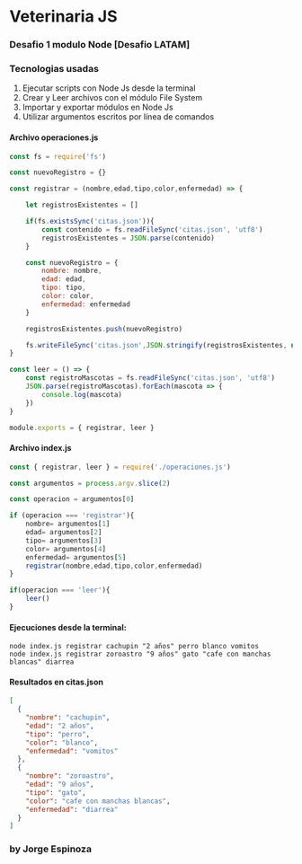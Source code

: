 # Veterinaria JS
### Desafio 1 modulo Node [Desafio LATAM]

### Tecnologias usadas
1. Ejecutar scripts con Node Js desde la terminal 
2. Crear y Leer archivos con el módulo File System
3. Importar y exportar módulos en Node Js
4. Utilizar argumentos escritos por línea de comandos

#### Archivo operaciones.js
```javascript
const fs = require('fs')

const nuevoRegistro = {}

const registrar = (nombre,edad,tipo,color,enfermedad) => {

    let registrosExistentes = []

    if(fs.existsSync('citas.json')){
        const contenido = fs.readFileSync('citas.json', 'utf8')
        registrosExistentes = JSON.parse(contenido)
    }

    const nuevoRegistro = {
        nombre: nombre,
        edad: edad,
        tipo: tipo,
        color: color,
        enfermedad: enfermedad
    }

    registrosExistentes.push(nuevoRegistro)

    fs.writeFileSync('citas.json',JSON.stringify(registrosExistentes, null, 2))
}

const leer = () => {
    const registroMascotas = fs.readFileSync('citas.json', 'utf8')
    JSON.parse(registroMascotas).forEach(mascota => {
        console.log(mascota)
    })
}

module.exports = { registrar, leer }
```

#### Archivo index.js
```javascript
const { registrar, leer } = require('./operaciones.js')

const argumentos = process.argv.slice(2)

const operacion = argumentos[0]

if (operacion === 'registrar'){
    nombre= argumentos[1]
    edad= argumentos[2]
    tipo= argumentos[3]
    color= argumentos[4]
    enfermedad= argumentos[5]
    registrar(nombre,edad,tipo,color,enfermedad)
}

if(operacion === 'leer'){
    leer()
}

```

#### Ejecuciones desde la terminal:
```
node index.js registrar cachupin "2 años" perro blanco vomitos
node index.js registrar zoroastro "9 años" gato "cafe con manchas blancas" diarrea

```

#### Resultados en citas.json
```json
[
  {
    "nombre": "cachupin",
    "edad": "2 años",
    "tipo": "perro",
    "color": "blanco",
    "enfermedad": "vomitos"
  },
  {
    "nombre": "zoroastro",
    "edad": "9 años",
    "tipo": "gato",
    "color": "cafe con manchas blancas",
    "enfermedad": "diarrea"
  }
]
```


### by Jorge Espinoza